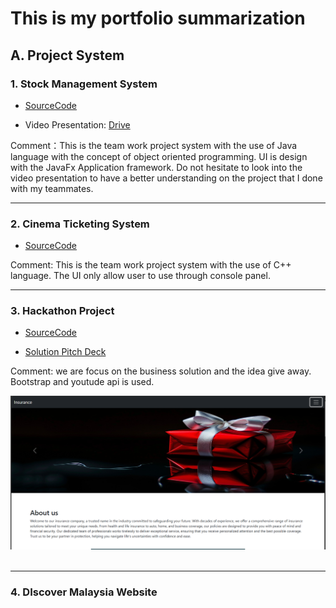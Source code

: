 # This is my portfolio summarization

## A. Project System

### 1. Stock Management System

- [SourceCode](https://github.com/kiaky0/Programming/tree/main/Utar_Project/StockManagement_source_code)

- Video Presentation: [Drive](https://drive.google.com/file/d/1L6Da1WR9Dx66DrrJpRFq_umsqZf7i--y/view?usp=drive_link)

Comment：This is the team work project system with the use of Java language with the concept of object oriented programming. UI is design with the JavaFx Application framework. Do not hesitate to look into the video presentation to have a better understanding on the project that I done with my teammates. 

<hr>

### 2. Cinema Ticketing System

- [SourceCode](https://github.com/kiaky0/Programming/tree/main/Utar_Project/CinemaTicketingSystem)

Comment: This is the team work project system with the use of C++ language. The UI only allow user to use through console panel. 

<hr>

### 3. Hackathon Project 

- [SourceCode](https://github.com/kiaky0/HackInsan)

- [Solution Pitch Deck](https://www.canva.com/design/DAGKLNAXkyo/SkftOdofdt7KoyB8s-q97g/view)

Comment: we are focus on the business solution and the idea give away. Bootstrap and youtude api is used.

<div align="center"> <img src="https://github.com/kiaky0/Programming/blob/main/souce/Screenshot1.png" width="900px"> </div><br>



<hr>

### 4. DIscover Malaysia Website












